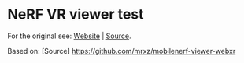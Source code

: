 # NeRF VR viewer test

For the original see: [Website](https://mobile-nerf.github.io/) | [Source](https://github.com/google-research/jax3d/tree/main/jax3d/projects/mobilenerf). 

Based on: [Source] https://github.com/mrxz/mobilenerf-viewer-webxr

